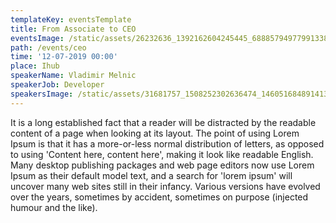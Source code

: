 ```yaml
---
templateKey: eventsTemplate
title: From Associate to CEO
eventsImage: /static/assets/26232636_1392162604245445_6888579497799133825_o.jpg
path: /events/ceo
time: '12-07-2019 00:00'
place: Ihub
speakerName: Vladimir Melnic
speakerJob: Developer
speakersImage: /static/assets/31681757_1508252302636474_1460516848914137088_o.jpg
---
```

It is a long established fact that a reader will be distracted by the readable content of a page when looking at its layout. The point of using Lorem Ipsum is that it has a more-or-less normal distribution of letters, as opposed to using 'Content here, content here', making it look like readable English. Many desktop publishing packages and web page editors now use Lorem Ipsum as their default model text, and a search for 'lorem ipsum' will uncover many web sites still in their infancy. Various versions have evolved over the years, sometimes by accident, sometimes on purpose (injected humour and the like).
